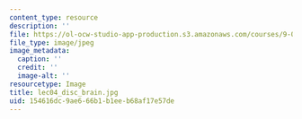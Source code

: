 ```yaml
---
content_type: resource
description: ''
file: https://ol-ocw-studio-app-production.s3.amazonaws.com/courses/9-00sc-introduction-to-psychology-fall-2011/154616dc9ae666b1b1eeb68af17e57de_lec04_disc_brain.jpg
file_type: image/jpeg
image_metadata:
  caption: ''
  credit: ''
  image-alt: ''
resourcetype: Image
title: lec04_disc_brain.jpg
uid: 154616dc-9ae6-66b1-b1ee-b68af17e57de
---
```

